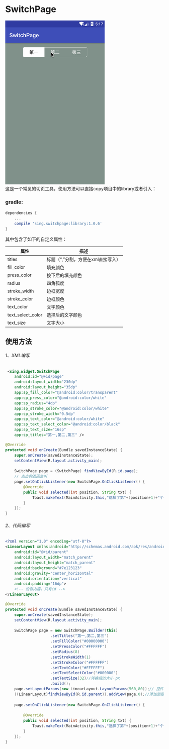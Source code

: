 # SwitchPage
 
![](./app/src/main/res/mipmap-xhdpi/demo.gif "")   
这是一个常见的切页工具，使用方法可以直接copy项目中的library或者引入：
### gradle:
```groovy
dependencies {
    ...
    compile 'sing.switchpage:library:1.0.6'
}
```
其中包含了如下的自定义属性：  
 
属性  | 描述  
------------- | -------------  
titles | 标题（“,”分割，方便在xml直接写入）
fill\_color | 填充颜色
press\_color | 按下后的填充颜色
radius | 四角弧度
stroke\_width | 边框宽度
stroke\_color | 边框颜色
text\_color | 文字颜色
text\_select\_color | 选择后的文字颜色
text\_size | 文字大小

## 使用方法
###### 1、XML编写
```XML
 <sing.widget.SwitchPage
    android:id="@+id/page"
    android:layout_width="230dp"
    android:layout_height="35dp"
    app:sp_fill_color="@android:color/transparent"
    app:sp_press_color="@android:color/white"
    app:sp_radius="4dp"
    app:sp_stroke_color="@android:color/white"
    app:sp_stroke_width="0.5dp"
    app:sp_text_color="@android:color/white"
    app:sp_text_select_color="@android:color/black"
    app:sp_text_size="16sp"
    app:sp_titles="第一,第二,第三" />
```
```JAVA
@Override
protected void onCreate(Bundle savedInstanceState) {
    super.onCreate(savedInstanceState);
    setContentView(R.layout.activity_main);

    SwitchPage page = (SwitchPage) findViewById(R.id.page);
    // 点击的返回监听
    page.setOnClickListener(new SwitchPage.OnClickListener() {
        @Override
        public void selected(int position, String txt) {
            Toast.makeText(MainActivity.this,"选择了第"+(position+1)+"个，标题是："+txt,Toast.LENGTH_SHORT).show();
        }
    });
}
```
###### 2、代码编写
```XML
<?xml version="1.0" encoding="utf-8"?>
<LinearLayout xmlns:android="http://schemas.android.com/apk/res/android" 
    android:id="@+id/parent"
    android:layout_width="match_parent"
    android:layout_height="match_parent"
    android:background="#7e123123"
    android:gravity="center_horizontal"
    android:orientation="vertical"
    android:padding="16dp">
    <!-- 没有内容，只有id -->
</LinearLayout>
```
```JAVA
@Override
protected void onCreate(Bundle savedInstanceState) {
    super.onCreate(savedInstanceState);
    setContentView(R.layout.activity_main);

    SwitchPage page = new SwitchPage.Builder(this)
	                .setTitles("第一,第二,第三")
	                .setFillColor("#00000000")
	                .setPressColor("#FFFFFF")
	                .setRadius(8)
	                .setStrokeWidth(1)
	                .setStrokeColor("#FFFFFF")
	                .setTextColor("#FFFFFF")
	                .setTextSelectColor("#000000")
	                .setTextSize(32)//转换后的大小 px
	                .build();
    page.setLayoutParams(new LinearLayout.LayoutParams(560,80));// 控件大小自己定义
    ((LinearLayout)findViewById(R.id.parent)).addView(page,0);//添加到跟布局的指定位置
    
    page.setOnClickListener(new SwitchPage.OnClickListener() {
            
        @Override
        public void selected(int position, String txt) {
            Toast.makeText(MainActivity.this,"选择了第"+(position+1)+"个，标题是："+txt,Toast.LENGTH_SHORT).show();
        }
    });
}
```
